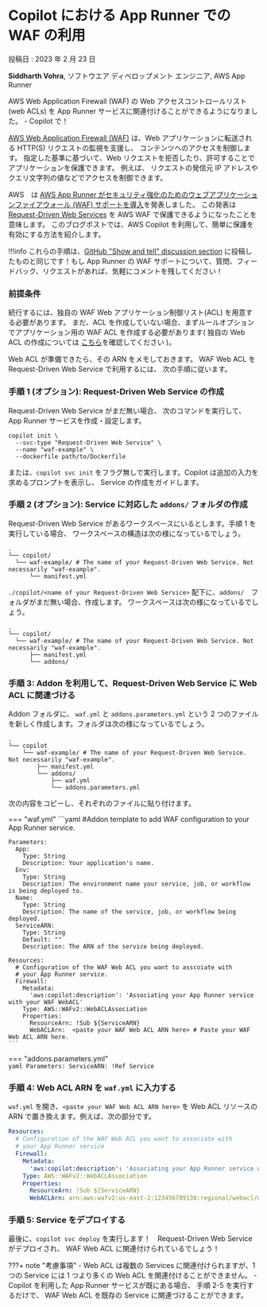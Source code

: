 # Copilot における App Runner での WAF の利用

投稿日 : 2023 年 2 月 23 日

**Siddharth Vohra**, ソフトウエア ディベロップメント エンジニア, AWS App Runner

AWS Web Application Firewall (WAF) の Web アクセスコントロールリスト (web ACLs) を App Runner サービスに関連付けることができるようになりました。 - Copilot で！

[AWS Web Application Firewall (WAF)](https://docs.aws.amazon.com/ja_jp/waf/latest/developerguide/waf-chapter.html) は、Web アプリケーションに転送される HTTP(S) リクエストの監視を支援し、
コンテンツへのアクセスを制御します。
指定した基準に基づいて、Web リクエストを拒否したり、許可することでアプリケーションを保護できます。
例えば、 リクエストの発信元 IP アドレスやクエリ文字列の値などでアクセスを制御できます。

AWS　は [AWS App Runner がセキュリティ強化のためのウェブアプリケーションファイアウォール (WAF) サポートを導入](https://aws.amazon.com/jp/about-aws/whats-new/2023/02/aws-app-runner-web-application-firewall-enhanced-security/)を発表しました。
この発表は[Request-Driven Web Services](../docs/concepts/services.jp.md#request-driven-web-service) を AWS WAF で保護できるようになったことを意味します。
このブログポストでは、AWS Copilot を利用して、簡単に保護を有効にする方法を紹介します。



!!!info
    これらの手順は、[GitHub "Show and tell" discussion section](https://github.com/aws/copilot-cli/discussions/4542) に投稿したものと同じです！もし App Runner の WAF サポートについて、質問、フィードバック、リクエストがあれば、気軽にコメントを残してください！


### 前提条件
続行するには、独自の WAF Web アプリケーション制御リスト(ACL) を用意する必要があります。
まだ、ACL を作成していない場合、まずルールオプションでアプリケーション用の
WAF ACL を作成する必要があります( 独自の Web ACL の作成については [こちら](https://docs.aws.amazon.com/waf/latest/developerguide/web-acl-creating.html)を確認してください )。

Web ACL が準備できたら、その ARN をメモしておきます。
WAF Web ACL を Request-Driven Web Service で利用するには、 次の手順に従います。

### 手順 1 (オプション): Request-Driven Web Service の作成
Request-Driven Web Service がまだ無い場合、
次のコマンドを実行して、 App Runner サービスを作成・設定します。
```console
copilot init \
  --svc-type "Request-Driven Web Service" \
  --name "waf-example" \
  --dockerfile path/to/Dockerfile
```
または、`copilot svc init` をフラグ無しで実行します。Copilot は追加の入力を求めるプロンプトを表示し、
Service の作成をガイドします。

### 手順 2 (オプション): Service に対応した  `addons/` フォルダの作成

Request-Driven Web Service があるワークスペースにいるとします。手順 1 を実行している場合、
ワークスペースの構造は次の様になっているでしょう。
```term
.
└── copilot/
  └── waf-example/ # The name of your Request-Driven Web Service. Not necessarily "waf-example".
      └── manifest.yml
```

`./copilot/<name of your Request-Driven Web Service>` 配下に、`addons/`　フォルダがまだ無い場合、作成します。
ワークスペースは次の様になっているでしょう。
```term
.
└── copilot/
  └── waf-example/ # The name of your Request-Driven Web Service. Not necessarily "waf-example".
      ├── manifest.yml
      └── addons/
```

### 手順 3: Addon を利用して、Request-Driven Web Service に Web ACL に関連づける 

Addon フォルダに、 `waf.yml` と `addons.parameters.yml` という 2 つのファイルを新しく作成します。フォルダは次の様になっているでしょう。

  ```term
  .
  └── copilot
      └── waf-example/ # The name of your Request-Driven Web Service. Not necessarily "waf-example".
          ├── manifest.yml
          └── addons/
              ├── waf.yml 
              └── addons.parameters.yml
  ```

次の内容をコピーし、それぞれのファイルに貼り付けます。

=== "waf.yml"
    ```yaml
    #Addon template to add WAF configuration to your App Runner service.
    
    Parameters:
      App:
        Type: String
        Description: Your application's name.
      Env:
        Type: String
        Description: The environment name your service, job, or workflow is being deployed to.
      Name:
        Type: String
        Description: The name of the service, job, or workflow being deployed.
      ServiceARN:
        Type: String
        Default: ""
        Description: The ARN of the service being deployed.
    
    Resources:
      # Configuration of the WAF Web ACL you want to asscoiate with 
      # your App Runner service.
      Firewall:
        Metadata:
          'aws:copilot:description': 'Associating your App Runner service with your WAF WebACL'
        Type: AWS::WAFv2::WebACLAssociation
        Properties: 
          ResourceArn: !Sub ${ServiceARN}
          WebACLArn:  <paste your WAF Web ACL ARN here> # Paste your WAF Web ACL ARN here.
    ```

=== "addons.parameters.yml"  
      ```yaml
      Parameters:
        ServiceARN: !Ref Service
      ```


### 手順 4: Web ACL ARN を `waf.yml` に入力する

`waf.yml` を開き、`<paste your WAF Web ACL ARN here>` を Web ACL リソースの ARN で置き換えます。例えば、次の部分です。

```yaml
Resources:
  # Configuration of the WAF Web ACL you want to associate with 
  # your App Runner service
  Firewall:
    Metadata:
      'aws:copilot:description': 'Associating your App Runner service with your WAF WebACL'
    Type: AWS::WAFv2::WebACLAssociation
    Properties: 
      ResourceArn: !Sub ${ServiceARN}
      WebACLArn: arn:aws:wafv2:us-east-2:123456789138:regional/webacl/mytestwebacl/3df43564-be9f-47ce-a12b-3a577d2d8913
```
 

### 手順 5: Service をデプロイする
最後に、`copilot svc deploy` を実行します！　Request-Driven Web Service がデプロイされ、 WAF Web ACL に関連付けられているでしょう！

???+ note "考慮事項"
    - Web ACL は複数の Services に関連付けられますが、1 つの Service には 1 つより多くの Web ACL を関連付けることができません。
    - Copilot を利用した App Runner サービスが既にある場合、 手順 2-5 を実行するだけで、 WAF Web ACL を既存の Service に関連づけることができます。
